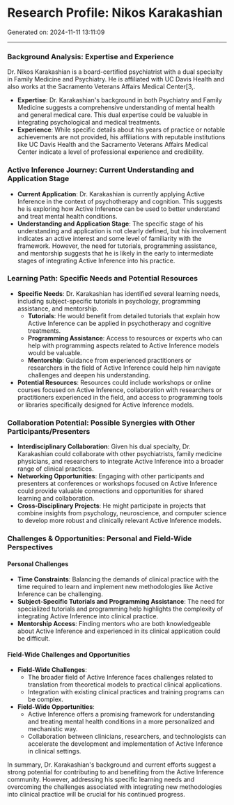 # Research Profile: Nikos Karakashian 

Generated on: 2024-11-11 13:11:09

---

### Background Analysis: Expertise and Experience

Dr. Nikos Karakashian is a board-certified psychiatrist with a dual specialty in Family Medicine and Psychiatry. He is affiliated with UC Davis Health and also works at the Sacramento Veterans Affairs Medical Center[3,.

- **Expertise**: Dr. Karakashian's background in both Psychiatry and Family Medicine suggests a comprehensive understanding of mental health and general medical care. This dual expertise could be valuable in integrating psychological and medical treatments.
- **Experience**: While specific details about his years of practice or notable achievements are not provided, his affiliations with reputable institutions like UC Davis Health and the Sacramento Veterans Affairs Medical Center indicate a level of professional experience and credibility.

### Active Inference Journey: Current Understanding and Application Stage

- **Current Application**: Dr. Karakashian is currently applying Active Inference in the context of psychotherapy and cognition. This suggests he is exploring how Active Inference can be used to better understand and treat mental health conditions.
- **Understanding and Application Stage**: The specific stage of his understanding and application is not clearly defined, but his involvement indicates an active interest and some level of familiarity with the framework. However, the need for tutorials, programming assistance, and mentorship suggests that he is likely in the early to intermediate stages of integrating Active Inference into his practice.

### Learning Path: Specific Needs and Potential Resources

- **Specific Needs**: Dr. Karakashian has identified several learning needs, including subject-specific tutorials in psychology, programming assistance, and mentorship.
  - **Tutorials**: He would benefit from detailed tutorials that explain how Active Inference can be applied in psychotherapy and cognitive treatments.
  - **Programming Assistance**: Access to resources or experts who can help with programming aspects related to Active Inference models would be valuable.
  - **Mentorship**: Guidance from experienced practitioners or researchers in the field of Active Inference could help him navigate challenges and deepen his understanding.
- **Potential Resources**: Resources could include workshops or online courses focused on Active Inference, collaboration with researchers or practitioners experienced in the field, and access to programming tools or libraries specifically designed for Active Inference models.

### Collaboration Potential: Possible Synergies with Other Participants/Presenters

- **Interdisciplinary Collaboration**: Given his dual specialty, Dr. Karakashian could collaborate with other psychiatrists, family medicine physicians, and researchers to integrate Active Inference into a broader range of clinical practices.
- **Networking Opportunities**: Engaging with other participants and presenters at conferences or workshops focused on Active Inference could provide valuable connections and opportunities for shared learning and collaboration.
- **Cross-Disciplinary Projects**: He might participate in projects that combine insights from psychology, neuroscience, and computer science to develop more robust and clinically relevant Active Inference models.

### Challenges & Opportunities: Personal and Field-Wide Perspectives

#### Personal Challenges
- **Time Constraints**: Balancing the demands of clinical practice with the time required to learn and implement new methodologies like Active Inference can be challenging.
- **Subject-Specific Tutorials and Programming Assistance**: The need for specialized tutorials and programming help highlights the complexity of integrating Active Inference into clinical practice.
- **Mentorship Access**: Finding mentors who are both knowledgeable about Active Inference and experienced in its clinical application could be difficult.

#### Field-Wide Challenges and Opportunities
- **Field-Wide Challenges**:
  - The broader field of Active Inference faces challenges related to translation from theoretical models to practical clinical applications.
  - Integration with existing clinical practices and training programs can be complex.
- **Field-Wide Opportunities**:
  - Active Inference offers a promising framework for understanding and treating mental health conditions in a more personalized and mechanistic way.
  - Collaboration between clinicians, researchers, and technologists can accelerate the development and implementation of Active Inference in clinical settings.

In summary, Dr. Karakashian's background and current efforts suggest a strong potential for contributing to and benefiting from the Active Inference community. However, addressing his specific learning needs and overcoming the challenges associated with integrating new methodologies into clinical practice will be crucial for his continued progress.